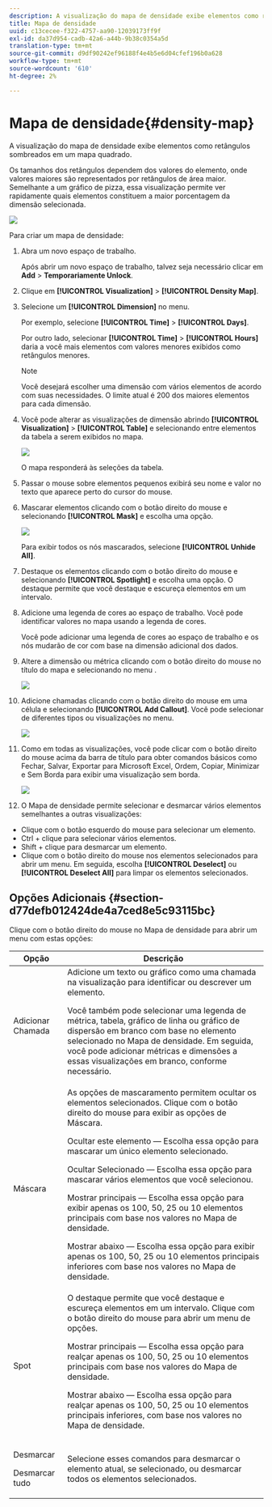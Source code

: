 ```yaml
---
description: A visualização do mapa de densidade exibe elementos como retângulos sombreados em um mapa quadrado.
title: Mapa de densidade
uuid: c13cecee-f322-4757-aa90-12039173ff9f
exl-id: da37d954-cadb-42a6-a44b-9b38c0354a5d
translation-type: tm+mt
source-git-commit: d9df90242ef96188f4e4b5e6d04cfef196b0a628
workflow-type: tm+mt
source-wordcount: '610'
ht-degree: 2%

---
```


# Mapa de densidade{#density-map}

A visualização do mapa de densidade exibe elementos como retângulos sombreados em um mapa quadrado.

Os tamanhos dos retângulos dependem dos valores do elemento, onde valores maiores são representados por retângulos de área maior. Semelhante a um gráfico de pizza, essa visualização permite ver rapidamente quais elementos constituem a maior porcentagem da dimensão selecionada.

![](assets/density_map_day_visits.png)

Para criar um mapa de densidade:

1. Abra um novo espaço de trabalho.

   Após abrir um novo espaço de trabalho, talvez seja necessário clicar em **Add** > **Temporariamente Unlock**.
1. Clique em **[!UICONTROL Visualization]** > **[!UICONTROL Density Map]**.

1. Selecione um **[!UICONTROL Dimension]** no menu.

   Por exemplo, selecione **[!UICONTROL Time]** > **[!UICONTROL Days]**.

   Por outro lado, selecionar **[!UICONTROL Time]** > **[!UICONTROL Hours]** daria a você mais elementos com valores menores exibidos como retângulos menores.

   >[!NOTE]
   >
   >Você desejará escolher uma dimensão com vários elementos de acordo com suas necessidades. O limite atual é 200 dos maiores elementos para cada dimensão.

1. Você pode alterar as visualizações de dimensão abrindo **[!UICONTROL Visualization]** > **[!UICONTROL Table]** e selecionando entre elementos da tabela a serem exibidos no mapa.

   ![](assets/density_map_day_selections.png)

   O mapa responderá às seleções da tabela.

1. Passar o mouse sobre elementos pequenos exibirá seu nome e valor no texto que aparece perto do cursor do mouse.
1. Mascarar elementos clicando com o botão direito do mouse e selecionando **[!UICONTROL Mask]** e escolha uma opção.

   ![](assets/density_map_day_mask.png)

   Para exibir todos os nós mascarados, selecione **[!UICONTROL Unhide All]**.

1. Destaque os elementos clicando com o botão direito do mouse e selecionando **[!UICONTROL Spotlight]** e escolha uma opção. O destaque permite que você destaque e escureça elementos em um intervalo.
1. Adicione uma legenda de cores ao espaço de trabalho. Você pode identificar valores no mapa usando a legenda de cores.

   Você pode adicionar uma legenda de cores ao espaço de trabalho e os nós mudarão de cor com base na dimensão adicional dos dados.
1. Altere a dimensão ou métrica clicando com o botão direito do mouse no título do mapa e selecionando no menu .

   ![](assets/density_map_change_dim.png)

1. Adicione chamadas clicando com o botão direito do mouse em uma célula e selecionando **[!UICONTROL Add Callout]**. Você pode selecionar de diferentes tipos ou visualizações no menu.

   ![](assets/density_map_callout.png)

1. Como em todas as visualizações, você pode clicar com o botão direito do mouse acima da barra de título para obter comandos básicos como Fechar, Salvar, Exportar para Microsoft Excel, Ordem, Copiar, Minimizar e Sem Borda para exibir uma visualização sem borda.

   ![](assets/density_map_export.png)

1. O Mapa de densidade permite selecionar e desmarcar vários elementos semelhantes a outras visualizações:

* Clique com o botão esquerdo do mouse para selecionar um elemento.
* Ctrl + clique para selecionar vários elementos.
* Shift + clique para desmarcar um elemento.
* Clique com o botão direito do mouse nos elementos selecionados para abrir um menu. Em seguida, escolha **[!UICONTROL Deselect]** ou **[!UICONTROL Deselect All]** para limpar os elementos selecionados.

## Opções Adicionais {#section-d77defb012424de4a7ced8e5c93115bc}

Clique com o botão direito do mouse no Mapa de densidade para abrir um menu com estas opções:

<table id="table_3ADA85031C834792BFD041E186962A41"> 
 <thead> 
  <tr> 
   <th colname="col1" class="entry"> Opção </th> 
   <th colname="col2" class="entry"> Descrição </th> 
  </tr>
 </thead>
 <tbody> 
  <tr> 
   <td colname="col1"> Adicionar Chamada </td> 
   <td colname="col2">Adicione um texto ou gráfico como uma chamada na visualização para identificar ou descrever um elemento. <p>Você também pode selecionar uma legenda de métrica, tabela, gráfico de linha ou gráfico de dispersão em branco com base no elemento selecionado no Mapa de densidade. Em seguida, você pode adicionar métricas e dimensões a essas visualizações em branco, conforme necessário. </p> </td> 
  </tr> 
  <tr> 
   <td colname="col1"> Máscara </td> 
   <td colname="col2">As opções de mascaramento permitem ocultar os elementos selecionados. Clique com o botão direito do mouse para exibir as opções de Máscara. <p><span class="uicontrol"> Ocultar este elemento</span> — Escolha essa opção para mascarar um único elemento selecionado. </p> <p><span class="uicontrol"> Ocultar Selecionado</span> — Escolha essa opção para mascarar vários elementos que você selecionou. </p> <p><span class="uicontrol"> Mostrar principais</span> — Escolha essa opção para exibir apenas os 100, 50, 25 ou 10 elementos principais com base nos valores no Mapa de densidade. </p> <p><span class="uicontrol"> Mostrar abaixo</span> — Escolha essa opção para exibir apenas os 100, 50, 25 ou 10 elementos principais inferiores com base nos valores no Mapa de densidade. </p> </td> 
  </tr> 
  <tr> 
   <td colname="col1"> Spot </td> 
   <td colname="col2"> O destaque permite que você destaque e escureça elementos em um intervalo. Clique com o botão direito do mouse para abrir um menu de opções. <p><span class="uicontrol"> Mostrar principais</span> — Escolha essa opção para realçar apenas os 100, 50, 25 ou 10 elementos principais com base nos valores do Mapa de densidade. </p> <p><span class="uicontrol"> Mostrar abaixo</span> — Escolha essa opção para realçar apenas os 100, 50, 25 ou 10 elementos principais inferiores, com base nos valores no Mapa de densidade. </p> </td> 
  </tr> 
  <tr> 
   <td colname="col1"> <p>Desmarcar </p> <p>Desmarcar tudo </p> </td> 
   <td colname="col2"> <p> Selecione esses comandos para desmarcar o elemento atual, se selecionado, ou desmarcar todos os elementos selecionados. </p> </td> 
  </tr> 
 </tbody> 
</table>
